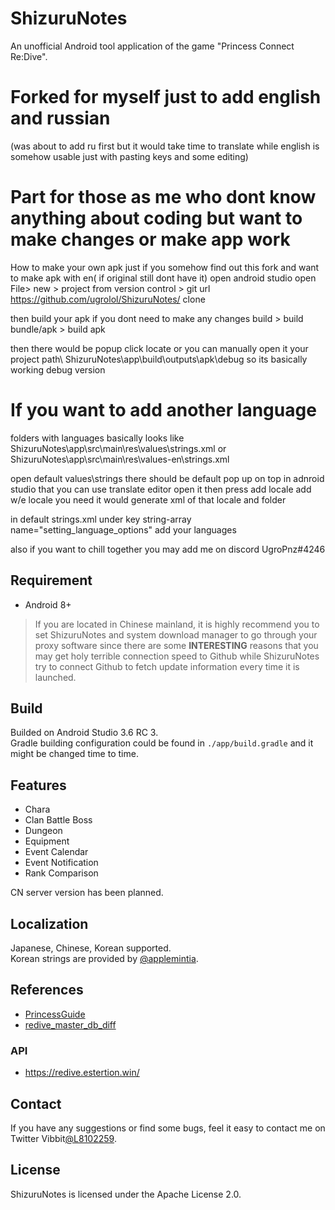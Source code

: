 # ShizuruNotes
An unofficial Android tool application of the game "Princess Connect Re:Dive".  

# Forked for myself just to add english and russian
(was about to add ru first but it would take time to translate while english is somehow usable just with pasting keys and some editing)

# Part for those as me who dont know anything about coding but want to make changes or make app work
How to make your own apk
just if you somehow find out this fork and want to make apk with en( if original still dont have it) open android studio open File> new > project from version control > git url https://github.com/ugrolol/ShizuruNotes/ clone

then build your apk if you dont need to make any changes build > build bundle/apk > build apk

then there would be popup click locate or you can manually open it your project path\ ShizuruNotes\app\build\outputs\apk\debug so its basically working debug version

# If you want to add another language
folders with languages basically looks like ShizuruNotes\app\src\main\res\values\strings.xml or ShizuruNotes\app\src\main\res\values-en\strings.xml

open default values\strings there should be default pop up on top in adnroid studio that you can use translate editor open it then press add locale add w/e locale you need it would generate xml of that locale and folder

in default strings.xml under key string-array name="setting_language_options" add your languages

also if you want to chill together you may add me on discord UgroPnz#4246

## Requirement
* Android 8+  
> If you are located in Chinese mainland, it is highly recommend you to set ShizuruNotes and system download manager to go through your proxy software since there are some **INTERESTING** reasons that you may get holy terrible connection speed to Github while ShizuruNotes try to connect Github to fetch update information every time it is launched. 

## Build
Builded on Android Studio 3.6 RC 3.  
Gradle building configuration could be found in `./app/build.gradle` and it might be changed time to time.

## Features
* Chara 
* Clan Battle Boss 
* Dungeon 
* Equipment 
* Event Calendar
* Event Notification
* Rank Comparison
  
CN server version has been planned.

## Localization 
Japanese, Chinese, Korean supported.  
Korean strings are provided by [@applemintia](https://twitter.com/_applemintia).

## References 
* [PrincessGuide](https://github.com/superk589/PrincessGuide) 
* [redive_master_db_diff](https://github.com/esterTion/redive_master_db_diff)

### API
* https://redive.estertion.win/

## Contact
If you have any suggestions or find some bugs, feel it easy to contact me on Twitter Vibbit[@L8102259](https://twitter.com/L8102259). 

## License 
ShizuruNotes is licensed under the Apache License 2.0. 
